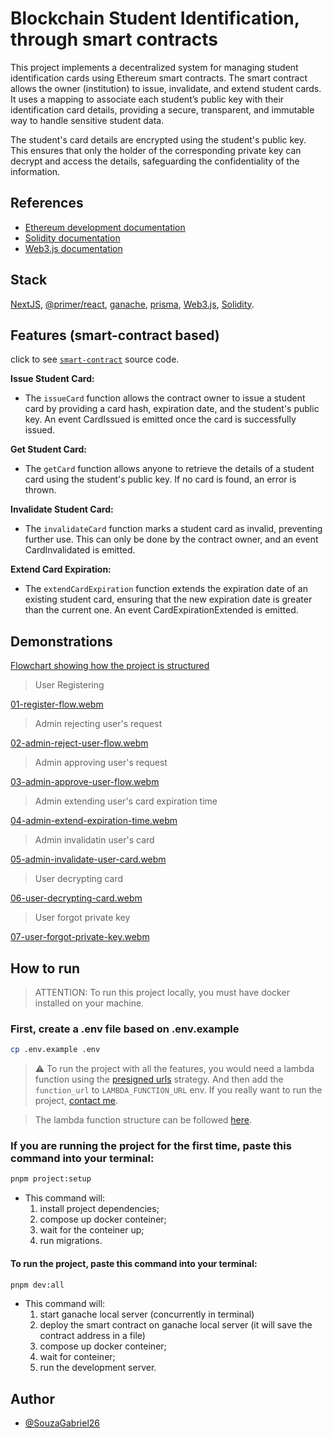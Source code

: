 # Blockchain Student Identification, through smart contracts

This project implements a decentralized system for managing student identification cards using Ethereum smart contracts. The smart contract allows the owner (institution) to issue, invalidate, and extend student cards. It uses a mapping to associate each student’s public key with their identification card details, providing a secure, transparent, and immutable way to handle sensitive student data.

The student's card details are encrypted using the student's public key. This ensures that only the holder of the corresponding private key can decrypt and access the details, safeguarding the confidentiality of the information.

## References

- [Ethereum development documentation](https://ethereum.org/en/developers/docs/)
- [Solidity documentation](https://soliditylang.org/)
- [Web3.js documentation](https://docs.web3js.org/)

## Stack

[NextJS](https://nextjs.org/docs), [@primer/react](https://primer.style/), [ganache](https://github.com/trufflesuite/ganache), [prisma](https://www.prisma.io/), [Web3.js](https://docs.web3js.org/), [Solidity](https://soliditylang.org/).

## Features (smart-contract based)

click to see [`smart-contract`](https://github.com/SouzaGabriel26/student-identification/blob/main/contract/smart-contract.sol) source code.

**Issue Student Card:**

- The `issueCard` function allows the contract owner to issue a student card by providing a card hash, expiration date, and the student's public key. An event CardIssued is emitted once the card is successfully issued.

**Get Student Card:**

- The `getCard` function allows anyone to retrieve the details of a student card using the student's public key. If no card is found, an error is thrown.

**Invalidate Student Card:**

- The `invalidateCard` function marks a student card as invalid, preventing further use. This can only be done by the contract owner, and an event CardInvalidated is emitted.

**Extend Card Expiration:**

- The `extendCardExpiration` function extends the expiration date of an existing student card, ensuring that the new expiration date is greater than the current one. An event CardExpirationExtended is emitted.

## Demonstrations

[Flowchart showing how the project is structured](https://app.eraser.io/workspace/xxmg2mphVZfFWwK0kStY?origin=share)

> User Registering

[01-register-flow.webm](https://github.com/user-attachments/assets/00a6ba7e-735e-4804-8617-557a309de75f)

> Admin rejecting user's request

[02-admin-reject-user-flow.webm](https://github.com/user-attachments/assets/e61ab0b7-45b7-484b-87f6-13f77edab251)

> Admin approving user's request

[03-admin-approve-user-flow.webm](https://github.com/user-attachments/assets/001b7af1-858b-4e73-a50b-295e25342e25)

> Admin extending user's card expiration time

[04-admin-extend-expiration-time.webm](https://github.com/user-attachments/assets/159b7ccb-ea53-4932-a4d9-69356320c63c)

> Admin invalidatin user's card

[05-admin-invalidate-user-card.webm](https://github.com/user-attachments/assets/a68a93a1-5411-4703-9f9f-ceea221f7ea1)

> User decrypting card

[06-user-decrypting-card.webm](https://github.com/user-attachments/assets/728899c9-f850-44a5-a4e9-b917ef32a9e6)

> User forgot private key

[07-user-forgot-private-key.webm](https://github.com/user-attachments/assets/0b242ee2-1063-4bf2-9ff5-c0b99ac4eb07)

## How to run

> ATTENTION: To run this project locally, you must have docker installed on your machine.

### First, create a .env file based on .env.example

```bash
cp .env.example .env
```

> :warning: To run the project with all the features, you would need a lambda function using the [presigned urls](https://docs.aws.amazon.com/AmazonS3/latest/userguide/PresignedUrlUploadObject.html) strategy. And then add the `function_url` to `LAMBDA_FUNCTION_URL` env. If you really want to run the project, [contact me](https://www.linkedin.com/in/souzagabriel26/).

> The lambda function structure can be followed [here](https://github.com/SouzaGabriel26/student-identification/blob/main/tests/services/mock/Lambda.js).

### If you are running the project for the first time, paste this command into your terminal:

```bash
pnpm project:setup
```

- This command will:
  1. install project dependencies;
  2. compose up docker conteiner;
  3. wait for the conteiner up;
  4. run migrations.

#### To run the project, paste this command into your terminal:

```bash
pnpm dev:all
```

- This command will:
  1. start ganache local server (concurrently in terminal)
  2. deploy the smart contract on ganache local server (it will save the contract address in a file)
  3. compose up docker conteiner;
  4. wait for conteiner;
  5. run the development server.

## Author

- [@SouzaGabriel26](https://www.github.com/souzagabriel26)
